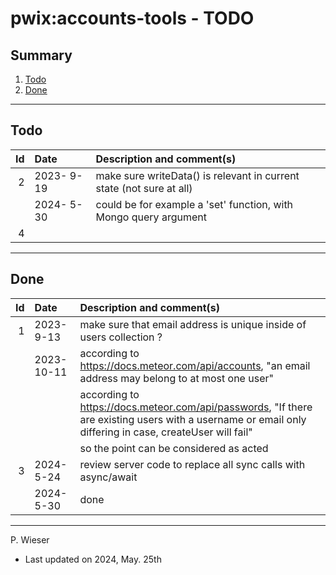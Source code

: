 # pwix:accounts-tools - TODO

## Summary

1. [Todo](#todo)
2. [Done](#done)

---
## Todo

|   Id | Date       | Description and comment(s) |
| ---: | :---       | :---                       |
|    2 | 2023- 9-19 | make sure writeData() is relevant in current state (not sure at all) |
|      | 2024- 5-30 | could be for example a 'set' function, with Mongo query argument |
|    4 |  |  |

---
## Done

|   Id | Date       | Description and comment(s) |
| ---: | :---       | :---                       |
|    1 | 2023- 9-13 | make sure that email address is unique inside of users collection ? |
|      | 2023-10-11 | according to https://docs.meteor.com/api/accounts, "an email address may belong to at most one user" |
|      |            | according to https://docs.meteor.com/api/passwords, "If there are existing users with a username or email only differing in case, createUser will fail" |
|      |            | so the point can be considered as acted |
|    3 | 2024- 5-24 | review server code to replace all sync calls with async/await |
|      | 2024- 5-30 | done |

---
P. Wieser
- Last updated on 2024, May. 25th
